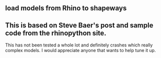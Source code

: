load models from Rhino to shapeways
------------------------------------
This is based on Steve Baer's post and sample code from the rhinopython site.
------------------------------------
This has not been tested a whole lot and definitely crashes which really complex models. I would appreciate anyone that wants to help tune it up.